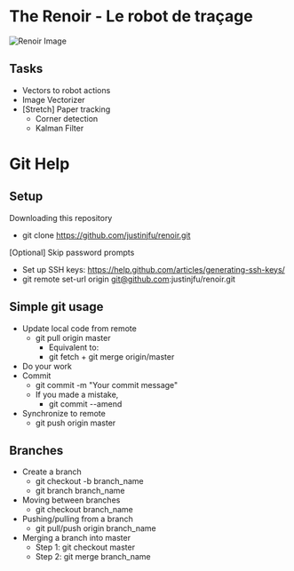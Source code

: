 The Renoir - Le robot de traçage
======

![Renoir Image](http://www.ibiblio.org/wm/paint/auth/renoir/renoir.jpg)


Tasks
------
* Vectors to robot actions
* Image Vectorizer
* [Stretch] Paper tracking
  * Corner detection
  * Kalman Filter


Git Help
======

Setup
----------------
Downloading this repository
  * git clone https://github.com/justinjfu/renoir.git
  
[Optional] Skip password prompts
  * Set up SSH keys: https://help.github.com/articles/generating-ssh-keys/
  * git remote set-url origin git@github.com:justinjfu/renoir.git

Simple git usage
----------------
  * Update local code from remote
    * git pull origin master
      * Equivalent to:
      * git fetch + git merge origin/master
  * Do your work
  * Commit
    * git commit -m "Your commit message"
    * If you made a mistake,
      * git commit --amend
  * Synchronize to remote
    * git push origin master

Branches
----------
  * Create a branch
    * git checkout -b branch_name
    * git branch branch_name
  * Moving between branches
    * git checkout branch_name
  * Pushing/pulling from a branch
    * git pull/push origin branch_name
  * Merging a branch into master
    * Step 1: git checkout master
    * Step 2: git merge branch_name
